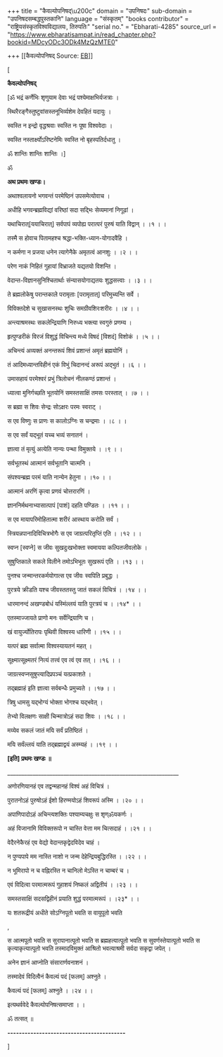 +++
title = "कैवल्योपनिषद्\u200c"
domain = "उपनिषदः"
sub-domain = "उपनिषदसम्बद्धपुस्तकानि"
language = "संस्कृतम्"
"books contributor" = "राष्ट्रियसंस्कृतविश्वविद्यालयः, तिरुपतिः"
"serial no." = "Ebharati-4285"
source_url = "https://www.ebharatisampat.in/read_chapter.php?bookid=MDcyODc3ODk4MzQzMTE0"

+++
[[कैवल्योपनिषद्‌	Source: [EB](https://www.ebharatisampat.in/read_chapter.php?bookid=MDcyODc3ODk4MzQzMTE0)]]

\[





**कैवल्योपनिषद्‌**



\[ॐ भद्रं कर्णेभिः शृणुयाम देवाः भद्रं पश्येमाक्षभिर्यजत्राः ।

स्थिरैरङ्गैस्तुष्टुवांसस्तनूभिर्व्यशेम देवहितं यदायुः ।

स्वस्ति न इन्द्रो वृद्धश्रवाः स्वस्ति नः पूषा विश्ववेदाः ।

स्वस्ति नस्तार्क्ष्योऽरिष्टनेमिः स्वस्ति नो बृहस्पतिर्दधातु ।

ॐ शान्तिः शान्तिः शान्तिः ।\]







ॐ

**अथ प्रथमः खण्डः।**

अथाश्वलायनो भगवन्तं परमेष्ठिनं उपसमेत्योवाच ।

अधीहि भगवन्ब्रह्मविद्यां वरिष्ठां सदा सद्भिः सेव्यमानां निगूढां ।

यथाचिरात्\[ययाचिरात्\] सर्वपापं व्यपोह्य परात्परं पुरुषं याति विद्वान् । ।१ । ।





तस्मै स होवाच पितामहश्च श्रद्धा-भक्ति-ध्यान-योगादवैहि ।

न कर्मणा न प्रजया धनेन त्यागेनैके अमृतत्वं आनशुः । ।२ । ।



परेण नाकं निहितं गुहायां विभ्राजते यद्यतयो विशन्ति ।

वेदान्त-विज्ञानसुनिश्चितार्थाः संन्यासयोगाद्यतयः शुद्धसत्त्वाः । ।३ । ।



ते ब्रह्मलोकेषु परान्तकाले परामृताः \[परामृतात्\] परिमुच्यन्ति सर्वे ।

विविक्तदेशे च सुखासनस्थः शुचिः समग्रीवशिरःशरीरः । ।४ । ।



अन्त्याश्रमस्थः सकलेन्द्रियाणि निरुध्य भक्त्या स्वगुरुं प्रणम्य ।

हृत्पुण्डरीकं विरजं विशुद्धं विचिन्त्य मध्ये विषदं \[विशदं\] विशोकं । ।५ । ।



अचिन्त्यं अव्यक्तं अनन्तरूपं शिवं प्रशान्तं अमृतं ब्रह्मयोनिं ।

तं आदिमध्यान्तविहीनं एकं विभुं चिदानन्दं अरूपं अद्भुतं । ।६ । ।



उमासहायं परमेश्वरं प्रभुं त्रिलोचनं नीलकण्ठं प्रशान्तं ।

ध्यात्वा मुनिर्गच्छति भूतयोनिं समस्तसाक्षिं तमसः परस्तात् । ।७ । ।



स ब्रह्मा स शिवः सेन्द्रः सोऽक्षरः परमः स्वराट् ।

स एव विष्णुः स प्राणः स कालोऽग्निः स चन्द्रमाः । ।८ । ।



स एव सर्वं यद्भूतं यच्च भव्यं सनातनं ।

ज्ञात्वा तं मृत्युं अत्येति नान्यः पन्था विमुक्तये । ।९ । ।



सर्वभूतस्थं आत्मानं सर्वभूतानि चात्मनि ।

संपश्यन्ब्रह्म परमं याति नान्येन हेतुना । ।१० । ।



आत्मानं अरणिं कृत्वा प्रणवं चोत्तरारणिं ।

ज्ञाननिर्मथनाभ्यासात्पापं \[पाशं\] दहति पण्डितः । ।११ । ।



स एव मायापरिमोहितात्मा शरीरं आस्थाय करोति सर्वं ।

स्त्रियन्नपानादिविचित्रभोगैः स एव जाग्रत्परितृप्तिं एति । ।१२ । ।



स्वप्न \[स्वप्ने\] स जीवः सुखदुःखभोक्ता स्वमायया कल्पितजीवलोके ।

सुषुप्तिकाले सकले विलीने तमोऽभिभूतः सुखरूपं एति । ।१३ । ।



पुनश्च जन्मान्तरकर्मयोगात्स एव जीवः स्वपिति प्रबुद्धः ।

पुरत्रये क्रीडति यश्च जीवस्ततस्तु जातं सकलं विचित्रं । ।१४ । ।



धारमानन्दं अखण्डबोधं यस्मिंल्लयं याति पुरत्रयं च । ।१४\* । ।



एतस्माज्जायते प्राणो मनः सर्वेन्द्रियाणि च ।

खं वायुर्ज्योतिरापः पृथिवी विश्वस्य धारिणी । ।१५ । ।



यत्परं ब्रह्म सर्वात्मा विश्वस्यायतनं महत् ।

सूक्ष्मात्सूक्ष्मतरं नित्यं तत्त्वं एव त्वं एव तत् । ।१६ । ।



जाग्रत्स्वप्नसुषुप्त्यादिप्रपञ्चं यत्प्रकाशते ।

तद्ब्रह्माहं इति ज्ञात्वा सर्वबन्धैः प्रमुच्यते । ।१७ । ।



त्रिषु धामसु यद्भोग्यं भोक्ता भोगश्च यद्भवेत् ।

तेभ्यो विलक्षणः साक्षी चिन्मात्रोऽहं सदा शिवः । ।१८ । ।



मय्येव सकलं जातं मयि सर्वं प्रतिष्ठितं ।

मयि सर्वंल्लयं याति तद्ब्रह्माद्वयं अस्म्यहं । ।१९ । ।



**\[इति\] प्रथमः खण्डः ॥**





\_\_\_\_\_\_\_\_\_\_\_\_\_\_\_\_\_\_\_\_\_\_\_\_\_\_\_\_\_\_\_\_\_\_\_\_\_\_\_\_\_\_\_\_\_\_\_\_\_\_\_\_\_\_\_\_\_\_\_\_\_







अणोरणियानहं एव तद्वन्महानहं विश्वं अहं विचित्रं ।

पुरातनोऽहं पुरुषोऽहं ईशो हिरण्मयोऽहं शिवरूपं अस्मि । ।२० । ।



अपाणिपादोऽहं अचिन्त्यशक्तिः पश्याम्यचक्षुः स शृण्ॐयकर्णः ।

अहं विजानामि विविक्तरूपो न चास्ति वेत्ता मम चित्सदाहं । ।२१ । ।



वेदैरनेकैरहं एव वेद्यो वेदान्तकृद्वेदविदेव चाहं ।

न पुण्यपापे मम नास्ति नाशो न जन्म देहेन्द्रियबुद्धिरस्ति । ।२२ । ।



न भूमिरापो न च वह्निरस्ति न चानिलो मेऽस्ति न चाम्बरं च ।

एवं विदित्वा परमात्मरूपं गुहाशयं निष्कलं अद्वितीयं । ।२३ । ।



समस्तसाक्षिं सदसद्विहीनं प्रयाति शुद्धं परमात्मरूपं । ।२३\* । ।



यः शतरूद्रीयं अधीते सोऽग्निपूतो भवति स वायुपूतो भवति

,

स आत्मपूतो भवति स सुरापानात्पूतो भवति स ब्रह्महत्यात्पूतो भवति स सुवर्णस्तेयात्पूतो भवति स कृत्याकृत्यात्पूतो भवति तस्मादविमुक्तं आश्रितो भवत्याश्रमी सर्वदा सकृद्वा जपेत् ।



अनेन ज्ञानं आप्नोति संसारार्णवनाशनं ।

तस्मादेवं विदित्वैनं कैवल्यं पदं \[फलम्\] अश्नुते ।

कैवल्यं पदं \[फलम्\] अश्नुते । ।२४ । ।





इत्यथर्ववेदे कैवल्योपनिषत्समाप्ता । ।

ॐ तत्सत् ॥

**-----------------------------------------**







\]
